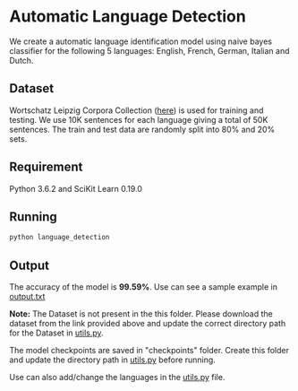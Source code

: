 # Automatic Language Detection

We create a automatic language identification model using naive bayes classifier for the following 5 languages: English, French, German, Italian and Dutch. 

## Dataset
Wortschatz Leipzig Corpora Collection ([here](https://wortschatz.uni-leipzig.de/en/download)) is used for training and testing.
We use 10K sentences for each language giving a total of 50K sentences.
The train and test data are randomly split into 80% and 20% sets.

## Requirement
Python 3.6.2 and SciKit Learn 0.19.0

## Running
```bash
python language_detection
```

## Output
The accuracy of the model is **99.59%**. 
Use can see a sample example in [output.txt](https://github.com/debanjali05/Language-Identification-using-Naive-Bayes-Classifier/blob/master/output.txt)

**Note:**
The Dataset is not present in the this folder. Please download the dataset from the link provided above and update the correct directory path for the Dataset in [utils.py](https://github.com/debanjali05/Language-Identification-using-Naive-Bayes-Classifier/blob/master/utils.py). 

The model checkpoints are saved in "checkpoints" folder. Create this folder and update the directory path in [utils.py](https://github.com/debanjali05/Language-Identification-using-Naive-Bayes-Classifier/blob/master/utils.py) before running. 

Use can also add/change the languages in the [utils.py](https://github.com/debanjali05/Language-Identification-using-Naive-Bayes-Classifier/blob/master/utils.py) file.
